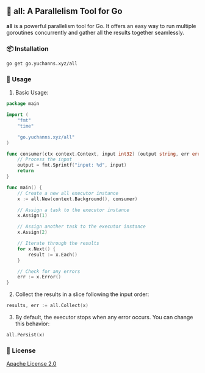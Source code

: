 ## 🚀 all: A Parallelism Tool for Go

**all** is a powerful parallelism tool for Go. It offers an easy way to run multiple goroutines concurrently and gather all the results together seamlessly.

### 📦 Installation

```bash
go get go.yuchanns.xyz/all
```

### 🔧 Usage

1. Basic Usage:

```go
package main

import (
    "fmt"
    "time"

    "go.yuchanns.xyz/all"
)

func consumer(ctx context.Context, input int32) (output string, err error) {
    // Process the input
    output = fmt.Sprintf("input: %d", input)
    return
}

func main() {
    // Create a new all executor instance
    x := all.New(context.Background(), consumer)

    // Assign a task to the executor instance
    x.Assign(1)

    // Assign another task to the executor instance
    x.Assign(2)

    // Iterate through the results
    for x.Next() {
        result := x.Each()
    }

    // Check for any errors
    err := x.Error()
}
```

2. Collect the results in a slice following the input order:

```go
results, err := all.Collect(x)
```

3. By default, the executor stops when any error occurs. You can change this behavior:

```go
all.Persist(x)
```

### 📜 License
[Apache License 2.0](LICENSE)

